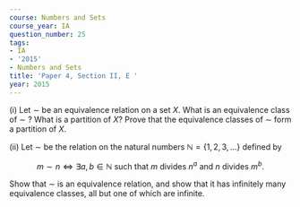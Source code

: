 ```yaml
---
course: Numbers and Sets
course_year: IA
question_number: 25
tags:
- IA
- '2015'
- Numbers and Sets
title: 'Paper 4, Section II, E '
year: 2015
---
```




(i) Let $\sim$ be an equivalence relation on a set $X$. What is an equivalence class of $\sim$ ? What is a partition of $X ?$ Prove that the equivalence classes of $\sim$ form a partition of $X$.

(ii) Let $\sim$ be the relation on the natural numbers $\mathbb{N}=\{1,2,3, \ldots\}$ defined by

$$m \sim n \Longleftrightarrow \exists a, b \in \mathbb{N} \text { such that } m \text { divides } n^{a} \text { and } n \text { divides } m^{b} .$$

Show that $\sim$ is an equivalence relation, and show that it has infinitely many equivalence classes, all but one of which are infinite.